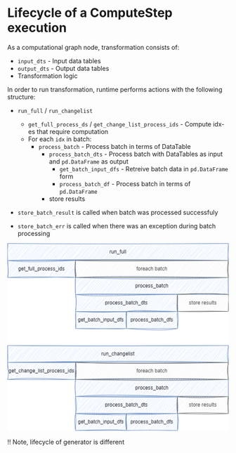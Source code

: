 # Lifecycle of a ComputeStep execution

As a computational graph node, transformation consists of:

* `input_dts` - Input data tables
* `output_dts` - Output data tables
* Transformation logic

In order to run transformation, runtime performs actions with the following
structure:

* `run_full` / `run_changelist`
    * `get_full_process_ds` / `get_change_list_process_ids` - Compute idx-es
      that require computation
    * For each `idx` in batch:
        * `process_batch` - Process batch in terms of DataTable
            * `process_batch_dts` - Process batch with DataTables as input and
              `pd.DataFrame` as output
                * `get_batch_input_dfs` - Retreive batch data in `pd.DataFrame`
                  form
                * `process_batch_df` - Process batch in terms of `pd.DataFrame`
            * store results

* `store_batch_result` is called when batch was processed successfuly
* `store_batch_err` is called when there was an exception during batch
  processing

![lifecycle](transformation_lifecycle.png)

!! Note, lifecycle of generator is different
